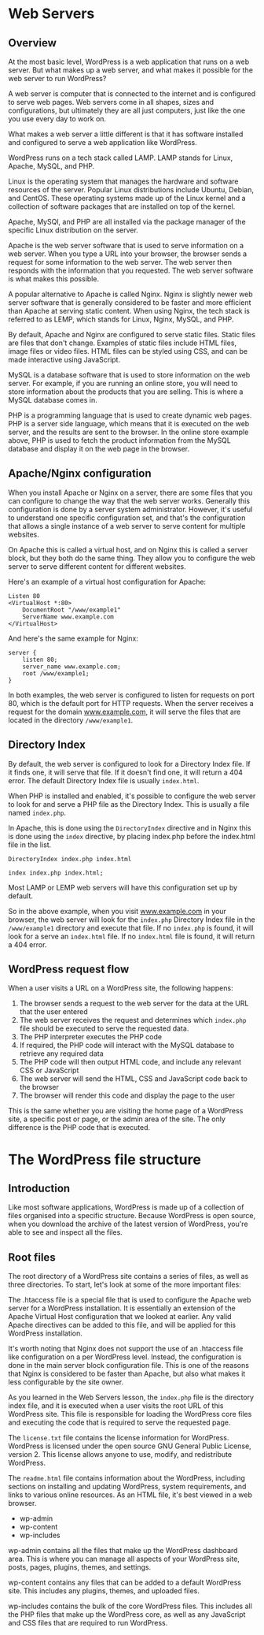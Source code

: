 # Web Servers

## Overview

At the most basic level, WordPress is a web application that runs on a web server. But what makes up a web server, and what makes it possible for the web server to run WordPress?

A web server is computer that is connected to the internet and is configured to serve web pages. Web servers come in all shapes, sizes and configurations, but ultimately they are all just computers, just like the one you use every day to work on.

What makes a web server a little different is that it has software installed and configured to serve a web application like WordPress.

WordPress runs on a tech stack called LAMP. LAMP stands for Linux, Apache, MySQL, and PHP.

Linux is the operating system that manages the hardware and software resources of the server. Popular Linux distributions include Ubuntu, Debian, and CentOS. These operating systems made up of the Linux kernel and a collection of software packages that are installed on top of the kernel. 

Apache, MySQl, and PHP are all installed via the package manager of the specific Linux distribution on the server.

Apache is the web server software that is used to serve information on a web server. When you type a URL into your browser, the browser sends a request for some information to the web server. The web server then responds with the information that you requested. The web server software is what makes this possible. 

A popular alternative to Apache is called Nginx. Nginx is slightly newer web server software that is generally considered to be faster and more efficient than Apache at serving static content. When using Nginx, the tech stack is referred to as LEMP, which stands for Linux, Nginx, MySQL, and PHP.

By default, Apache and Nginx are configured to serve static files. Static files are files that don't change. Examples of static files include HTML files, image files or video files. HTML files can be styled using CSS, and can be made interactive using JavaScript. 

MySQL is a database software that is used to store information on the web server. For example, if you are running an online store, you will need to store information about the products that you are selling. This is where a MySQL database comes in. 

PHP is a programming language that is used to create dynamic web pages. PHP is a server side language, which means that it is executed on the web server, and the results are sent to the browser. In the online store example above, PHP is used to fetch the product information from the MySQL database and display it on the web page in the browser.

## Apache/Nginx configuration

When you install Apache or Nginx on a server, there are some files that you can configure to change the way that the web server works. Generally this configuration is done by a server system administrator. However, it's useful to understand one specific configuration set, and that's the configuration that allows a single instance of a web server to serve content for multiple websites. 

On Apache this is called a virtual host, and on Nginx this is called a server block, but they both do the same thing. They allow you to configure the web server to serve different content for different websites.

Here's an example of a virtual host configuration for Apache:

```
Listen 80
<VirtualHost *:80>
    DocumentRoot "/www/example1"
    ServerName www.example.com
</VirtualHost>
```

And here's the same example for Nginx:

```
server {
    listen 80;
    server_name www.example.com;
    root /www/example1;
}
```

In both examples, the web server is configured to listen for requests on port 80, which is the default port for HTTP requests. When the server receives a request for the domain www.example.com, it will serve the files that are located in the directory `/www/example1`.

## Directory Index

By default, the web server is configured to look for a Directory Index file. If it finds one, it will serve that file. If it doesn't find one, it will return a 404 error. The default Directory Index file is usually `index.html`. 

When PHP is installed and enabled, it's possible to configure the web server to look for and serve a PHP file as the Directory Index. This is usually a file named `index.php`.

In Apache, this is done using the `DirectoryIndex` directive and in Nginx this is done using the `index` directive, by placing index.php before the index.html file in the list.

``` 
DirectoryIndex index.php index.html
```

```
index index.php index.html;
```

Most LAMP or LEMP web servers will have this configuration set up by default. 

So in the above example, when you visit www.example.com in your browser, the web server will look for the `index.php` Directory Index file in the `/www/example1` directory and execute that file. If no `index.php` is found, it will look for a serve an `index.html` file. If no `index.html` file is found, it will return a 404 error.

## WordPress request flow

When a user visits a URL on a WordPress site, the following happens:

1. The browser sends a request to the web server for the data at the URL that the user entered
2. The web server receives the request and determines which `index.php` file should be executed to serve the requested data.
3. The PHP interpreter executes the PHP code
4. If required, the PHP code will interact with the MySQL database to retrieve any required data
5. The PHP code will then output HTML code, and include any relevant CSS or JavaScript
6. The web server will send the HTML, CSS and JavaScript code back to the browser
7. The browser will render this code and display the page to the user

This is the same whether you are visiting the home page of a WordPress site, a specific post or page, or the admin area of the site. The only difference is the PHP code that is executed.

# The WordPress file structure

## Introduction

Like most software applications, WordPress is made up of a collection of files organised into a specific structure. Because WordPress is open source, when you download the archive of the latest version of WordPress, you're able to see and inspect all the files.

## Root files

The root directory of a WordPress site contains a series of files, as well as three directories. To start, let's look at some of the more important files:

The .htaccess file is a special file that is used to configure the Apache web server for a WordPress installation. It is essentially an extension of the Apache Virtual Host configuration that we looked at earlier. Any valid Apache directives can be added to this file, and will be applied for this WordPress installation.

It's worth noting that Nginx does not support the use of an .htaccess file like configuration on a per WordPress level. Instead, the configuration is done in the main server block configuration file. This is one of the reasons that Nginx is considered to be faster than Apache, but also what makes it less configurable by the site owner. 

As you learned in the Web Servers lesson, the `index.php` file is the directory index file, and it is executed when a user visits the root URL of this WordPress site. This file is responsible for loading the WordPress core files and executing the code that is required to serve the requested page.

The `license.txt` file contains the license information for WordPress. WordPress is licensed under the open source GNU General Public License, version 2. This license allows anyone to use, modify, and redistribute WordPress.

The `readme.html` file contains information about the WordPress, including sections on installing and updating WordPress, system requirements, and links to various online resources. As an HTML file, it's best viewed in a web browser.


- wp-admin
- wp-content
- wp-includes

wp-admin contains all the files that make up the WordPress dashboard area. This is where you can manage all aspects of your WordPress site, posts, pages, plugins, themes, and settings.

wp-content contains any files that can be added to a default WordPress site. This includes any plugins, themes, and uploaded files.

wp-includes contains the bulk of the core WordPress files. This includes all the PHP files that make up the WordPress core, as well as any JavaScript and CSS files that are required to run WordPress.